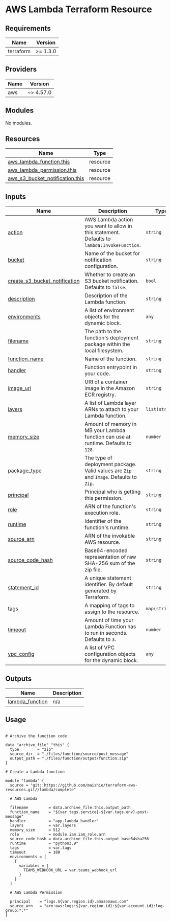 # AWS Lambda Terraform Resource

## Requirements

| Name      | Version  |
|-----------|----------|
| terraform | >= 1.3.0 |

## Providers

| Name | Version   |
|------|-----------|
| aws  | ~> 4.57.0 |

## Modules

No modules.

## Resources

| Name | Type |
|------|------|
| [aws_lambda_function.this](https://registry.terraform.io/providers/hashicorp/aws/latest/docs/resources/lambda_function) | resource |
| [aws_lambda_permission.this](https://registry.terraform.io/providers/hashicorp/aws/latest/docs/resources/lambda_permission) | resource |
| [aws_s3_bucket_notification.this](https://registry.terraform.io/providers/hashicorp/aws/latest/docs/resources/s3_bucket_notification) | resource |

## Inputs

| Name | Description | Type | Default | Required |
|------|-------------|------|---------|:--------:|
| <a name="input_action"></a> [action](#input\_action) | AWS Lambda action you want to allow in this statement. Defaults to `lambda:InvokeFunction`. | `string` | `"lambda:InvokeFunction"` | no |
| <a name="input_bucket"></a> [bucket](#input\_bucket) | Name of the bucket for notification configuration. | `string` | `null` | no |
| <a name="input_create_s3_bucket_notification"></a> [create\_s3\_bucket\_notification](#input\_create\_s3\_bucket\_notification) | Whether to create an S3 bucket notification. Defaults to `false`. | `bool` | `false` | no |
| <a name="input_description"></a> [description](#input\_description) | Description of the Lambda function. | `string` | `null` | no |
| <a name="input_environments"></a> [environments](#input\_environments) | A list of environment objects for the dynamic block. | `any` | `[]` | no |
| <a name="input_filename"></a> [filename](#input\_filename) | The path to the function's deployment package within the local filesystem. | `string` | `null` | no |
| <a name="input_function_name"></a> [function\_name](#input\_function\_name) | Name of the function. | `string` | `null` | no |
| <a name="input_handler"></a> [handler](#input\_handler) | Function entrypoint in your code. | `string` | `null` | no |
| <a name="input_image_uri"></a> [image\_uri](#input\_image\_uri) | URI of a container image in the Amazon ECR registry. | `string` | `null` | no |
| <a name="input_layers"></a> [layers](#input\_layers) | A list of Lambda layer ARNs to attach to your Lambda function. | `list(string)` | `[]` | no |
| <a name="input_memory_size"></a> [memory\_size](#input\_memory\_size) | Amount of memory in MB your Lambda function can use at runtime. Defaults to `128`. | `number` | `128` | no |
| <a name="input_package_type"></a> [package\_type](#input\_package\_type) | The type of deployment package. Valid values are `Zip` and `Image`. Defaults to `Zip`. | `string` | `"Zip"` | no |
| <a name="input_principal"></a> [principal](#input\_principal) | Principal who is getting this permission. | `string` | `null` | no |
| <a name="input_role"></a> [role](#input\_role) | ARN of the function's execution role. | `string` | `null` | no |
| <a name="input_runtime"></a> [runtime](#input\_runtime) | Identifier of the function's runtime. | `string` | `null` | no |
| <a name="input_source_arn"></a> [source\_arn](#input\_source\_arn) | ARN of the invokable AWS resource. | `string` | `null` | no |
| <a name="input_source_code_hash"></a> [source\_code\_hash](#input\_source\_code\_hash) | Base64-encoded representation of raw SHA-256 sum of the zip file. | `string` | `null` | no |
| <a name="input_statement_id"></a> [statement\_id](#input\_statement\_id) | A unique statement identifier. By default generated by Terraform. | `string` | `null` | no |
| <a name="input_tags"></a> [tags](#input\_tags) | A mapping of tags to assign to the resource. | `map(string)` | `{}` | no |
| <a name="input_timeout"></a> [timeout](#input\_timeout) | Amount of time your Lambda Function has to run in seconds. Defaults to `3`. | `number` | `3` | no |
| <a name="input_vpc_config"></a> [vpc\_config](#input\_vpc\_config) | A list of VPC configuration objects for the dynamic block. | `any` | `[]` | no |

## Outputs

| Name | Description |
|------|-------------|
| <a name="output_lambda_function"></a> [lambda\_function](#output\_lambda\_function) | n/a |

## Usage

```hcl

# Archive the function code

data "archive_file" "this" {
  type        = "zip"
  source_dir  = "./files/function/source/post_message"
  output_path = "./files/function/output/function.zip"
}

# Create a Lambda function

module "lambda" {
  source = "git::https://github.com/maishio/terraform-aws-resources.git//lambda/complete"

  # AWS Lambda

  filename         = data.archive_file.this.output_path
  function_name    = "${var.tags.service}-${var.tags.env}-post-message"
  handler          = "app.lambda_handler"
  layers           = var.layers
  memory_size      = 512
  role             = module.iam.iam_role.arn
  source_code_hash = data.archive_file.this.output_base64sha256
  runtime          = "python3.9"
  tags             = var.tags
  timeout          = 180
  environments = [
    {
      variables = {
        TEAMS_WEBHOOK_URL = var.teams_webhook_url
      }
    }
  ]

  # AWS Lambda Permission

  principal    = "logs.${var.region.id}.amazonaws.com"
  source_arn   = "arn:aws:logs:${var.region.id}:${var.account.id}:log-group:*:*"
}
```
